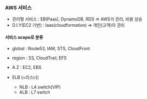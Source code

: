 ### AWS 서비스

* 관리형 서비스 : EB(Paas), DynamoDB, RDS => AWS가 관리, 비용 상승
* D.I.Y(EC2 기반) : Iaas(cloudformation) => 개인(고객)이 관리

#### 서비스 scope로 분류

* global : Route53, IAM, STS, CloudFront
* region : S3, CloudTrail, EFS
* A.Z : EC2, EBS



* ELB (+리스너)
  * NLB : L4 switch(VIP)
  * ALB : L7 switch

